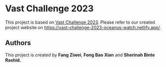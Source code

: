 # Vast Challenge 2023

This project is based on [Vast Challenge 2023](https://vast-challenge.github.io/2023/). Please refer to our created project website on https://vast-challenge-2023-oceanus-watch.netlify.app/.

## Authors

This project is created by **Fang Ziwei**, **Fong Bao Xian** and **Sherinah Binte Rashid.**
